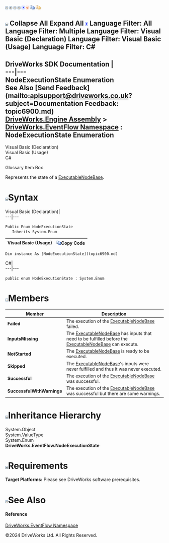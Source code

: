 ![](dotnetimages/collapse.gif) ![](dotnetimages/expand.gif) ![](dotnetimages/collapse.gif) ![](dotnetimages/expand.gif) ![](dotnetimages/drpdown.gif) ![](dotnetimages/drpdown_orange.gif) ![](dotnetimages/copycode.gif) ![](dotnetimages/copycodeHighlight.gif)

![](dotnetimages/collapse.gif) Collapse All Expand All ![](dotnetimages/drpdown.gif) Language Filter: All  Language Filter: Multiple  Language Filter: Visual Basic (Declaration) Language Filter: Visual Basic (Usage) Language Filter: C#  
---  
DriveWorks SDK Documentation  |   
---|---  
NodeExecutionState Enumeration   
See Also [Send Feedback](mailto:apisupport@driveworks.co.uk?subject=Documentation Feedback: topic6900.md)  
[DriveWorks.Engine Assembly](topic2156.md) > [DriveWorks.EventFlow Namespace](topic6871.md) : NodeExecutionState Enumeration  
---  
  
Visual Basic (Declaration)    
Visual Basic (Usage)    
C# 

Glossary Item Box

Represents the state of a [ExecutableNodeBase](topic6938.md). 

# ![](dotnetimages/collapse.gif)Syntax

Visual Basic (Declaration)|   
---|---  
      
    
    Public Enum NodeExecutionState 
       Inherits System.Enum  
  
Visual Basic (Usage)| ![](dotnetimages/copycode.gif)Copy Code  
---|---  
      
    
    Dim instance As [NodeExecutionState](topic6900.md)  
  
C#|   
---|---  
      
    
    public enum NodeExecutionState : System.Enum   
  
# ![](dotnetimages/collapse.gif)Members

Member| Description  
---|---  
**Failed**|  The execution of the [ExecutableNodeBase](topic6938.md) failed.  
**InputsMissing**|  The [ExecutableNodeBase](topic6938.md) has inputs that need to be fulfilled before the [ExecutableNodeBase](topic6938.md) can execute.  
**NotStarted**|  The [ExecutableNodeBase](topic6938.md) is ready to be executed.  
**Skipped**|  The [ExecutableNodeBase](topic6938.md)'s inputs were never fulfilled and thus it was never executed.  
**Successful**|  The execution of the [ExecutableNodeBase](topic6938.md) was successful.  
**SuccessfulWithWarnings**|  The execution of the [ExecutableNodeBase](topic6938.md) was successful but there are some warnings.  
  
# ![](dotnetimages/collapse.gif)Inheritance Hierarchy

System.Object  
System.ValueType  
System.Enum  
**DriveWorks.EventFlow.NodeExecutionState**  


# ![](dotnetimages/collapse.gif)Requirements

**Target Platforms:** Please see DriveWorks software prerequisites.

# ![](dotnetimages/collapse.gif)See Also

#### Reference

[DriveWorks.EventFlow Namespace](topic6871.md)

©2024 DriveWorks Ltd. All Rights Reserved.
